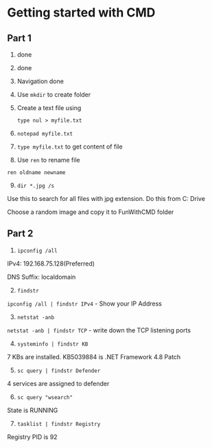 # Getting started with CMD

## Part 1

1. done
2. done
3. Navigation done
4. Use `mkdir` to create folder
5.  Create a text file using&#x20;

    ```
    type nul > myfile.txt
    ```
6. `notepad myfile.txt`
7. `type myfile.txt`  to get content of file
8. Use `ren` to rename file

`ren oldname newname`

9. `dir *.jpg /s`

Use this to search for all files with jpg extension. Do this from C: Drive

Choose a random image and copy it to FunWithCMD folder

## Part 2

1. `ipconfig /all`

IPv4: 192.168.75.128(Preferred)

DNS Suffix: localdomain

2. `findstr`

`ipconfig /all | findstr IPv4` - Show your IP Address

3. `netstat -anb`

`netstat -anb | findstr TCP` - write down the TCP listening ports

4. `systeminfo | findstr KB`

7 KBs are installed. KB5039884 is .NET Framework 4.8 Patch

5. `sc query | findstr Defender`

4 services are assigned to defender

6. `sc query "wsearch"`

State is RUNNING

7. `tasklist | findstr Registry`

Registry PID is 92
